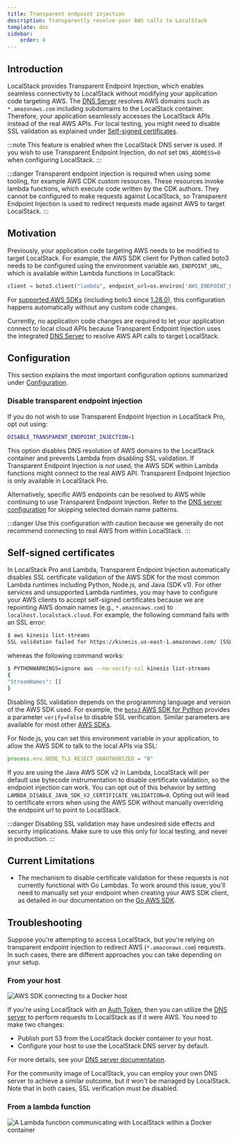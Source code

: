 ```yaml
---
title: Transparent endpoint injection
description: Transparently resolve your AWS calls to LocalStack
template: doc
sidebar:
    order: 4
---
```


## Introduction

LocalStack provides Transparent Endpoint Injection,
which enables seamless connectivity to LocalStack without modifying your application code targeting AWS.
The [DNS Server](/aws/tooling/dns-server) resolves AWS domains such as `*.amazonaws.com` including subdomains to the LocalStack container.
Therefore, your application seamlessly accesses the LocalStack APIs instead of the real AWS APIs.
For local testing, you might need to disable SSL validation as explained under [Self-signed certificates](#self-signed-certificates).

:::note
This feature is enabled when the LocalStack DNS server is used.
If you wish to use Transparent Endpoint Injection, do not set `DNS_ADDRESS=0` when configuring LocalStack.
:::

:::danger
Transparent endpoint injection is required when using some tooling, for example AWS CDK custom resources.
These resources invoke lambda functions, which execute code written by the CDK authors.
They cannot be configured to make requests against LocalStack, so Transparent Endpoint Injection is used to redirect requests made against AWS to target LocalStack.
:::

## Motivation

Previously, your application code targeting AWS needs to be modified to target LocalStack.
For example, the AWS SDK client for Python called boto3 needs to be configured using the environment variable `AWS_ENDPOINT_URL`, which is available within Lambda functions in LocalStack:

```python
client = boto3.client("lambda", endpoint_url=os.environ['AWS_ENDPOINT_URL'])
```

For [supported AWS SDKs](https://docs.aws.amazon.com/sdkref/latest/guide/feature-ss-endpoints.html#ss-endpoints-sdk-compat)
(including boto3 since [1.28.0](https://github.com/boto/boto3/blob/develop/CHANGELOG.rst#L892)),
this configuration happens automatically without any custom code changes.

Currently, no application code changes are required to let your application connect to local cloud APIs because
Transparent Endpoint Injection uses the integrated [DNS Server](/aws/tooling/dns-server) to resolve AWS API calls to target LocalStack.

## Configuration

This section explains the most important configuration options summarized under [Configuration](/aws/capabilities/config/configuration#dns).

### Disable transparent endpoint injection

If you do not wish to use Transparent Endpoint Injection in LocalStack Pro, opt out using:

```bash
DISABLE_TRANSPARENT_ENDPOINT_INJECTION=1
```

This option disables DNS resolution of AWS domains to the LocalStack container and prevents Lambda from disabling SSL validation.
If Transparent Endpoint Injection is _not_ used, the AWS SDK within Lambda functions might connect to the real AWS API.
Transparent Endpoint Injection is only available in LocalStack Pro.

Alternatively, specific AWS endpoints can be resolved to AWS while continuing to use Transparent Endpoint Injection.
Refer to the [DNS server configuration](/aws/tooling/dns-server#configuration) for skipping selected domain name patterns.

:::danger
Use this configuration with caution because we generally do not recommend connecting to real AWS from within LocalStack.
:::

## Self-signed certificates

In LocalStack Pro and Lambda, Transparent Endpoint Injection automatically disables SSL certificate validation of the AWS SDK for the
most common Lambda runtimes including Python, Node.js, and Java (SDK v1).
For other services and unsupported Lambda runtimes, you may have to configure your AWS clients to accept self-signed certificates because
we are repointing AWS domain names (e.g., `*.amazonaws.com`) to `localhost.localstack.cloud`.
For example, the following command fails with an SSL error:

```bash
$ aws kinesis list-streams
SSL validation failed for https://kinesis.us-east-1.amazonaws.com/ [SSL: CERTIFICATE_VERIFY_FAILED] certificate verify failed: self signed certificate (_ssl.c:1076)
```

whereas the following command works:

```bash
$ PYTHONWARNINGS=ignore aws --no-verify-ssl kinesis list-streams
{
"StreamNames": []
}
```

Disabling SSL validation depends on the programming language and version of the AWS SDK used.
For example, the [`boto3` AWS SDK for Python](https://boto3.amazonaws.com/v1/documentation/api/latest/reference/core/session.html#boto3.session.Session.client) provides a parameter `verify=False` to disable SSL verification.
Similar parameters are available for most other [AWS SDKs](https://docs.aws.amazon.com/sdkref/latest/guide/version-support-matrix.html).

For Node.js, you can set this environment variable in your application, to allow the AWS SDK to talk to the local APIs via SSL:

```javascript
process.env.NODE_TLS_REJECT_UNAUTHORIZED = "0"
```

If you are using the Java AWS SDK v2 in Lambda, LocalStack will per default use bytecode instrumentation to disable certificate validation, so the endpoint injection can work.
You can opt out of this behavior by setting `LAMBDA_DISABLE_JAVA_SDK_V2_CERTIFICATE_VALIDATION=0`.
Opting out will lead to certificate errors when using the AWS SDK without manually overriding the endpoint url to point to LocalStack.

:::danger
Disabling SSL validation may have undesired side effects and security implications.
Make sure to use this only for local testing, and never in production.
:::

## Current Limitations

- The mechanism to disable certificate validation for these requests is not currently functional with Go Lambdas.
  To work around this issue, you'll need to manually set your endpoint when creating your AWS SDK client, as detailed in our documentation on the [Go AWS SDK](https://docs.localstack.cloud/user-guide/integrations/sdks/go/).

## Troubleshooting

Suppose you're attempting to access LocalStack, but you're relying on transparent endpoint injection to redirect AWS (`*.amazonaws.com`) requests.
In such cases, there are different approaches you can take depending on your setup.

### From your host

![AWS SDK connecting to a Docker host](/images/aws/2.svg)

If you're using LocalStack with an [Auth Token](/aws/getting-started/auth-token), then you can utilize the [DNS server](/aws/tooling/dns-server) to perform requests to LocalStack as if it were AWS.
You need to make two changes:

* Publish port 53 from the LocalStack docker container to your host.
* Configure your host to use the LocalStack DNS server by default.

For more details, see your [DNS server documentation](/aws/tooling/dns-server).

For the community image of LocalStack, you can employ your own DNS server to achieve a similar outcome, but it won't be managed by LocalStack.
Note that in both cases, SSL verification must be disabled.

### From a lambda function

![A Lambda function communicating with LocalStack within a Docker container](/images/aws/5.svg)
